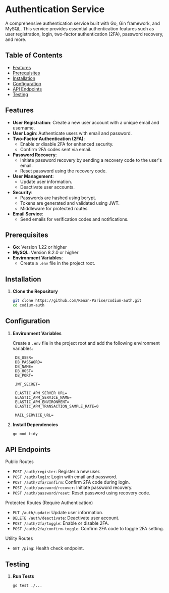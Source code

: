 # Authentication Service

A comprehensive authentication service built with Go, Gin framework, and MySQL. This service provides essential authentication features such as user registration, login, two-factor authentication (2FA), password recovery, and more.

## Table of Contents

- [Features](#features)
- [Prerequisites](#prerequisites)
- [Installation](#installation)
- [Configuration](#configuration)
- [API Endpoints](#api-endpoints)
- [Testing](#testing)

## Features

- **User Registration**: Create a new user account with a unique email and username.
- **User Login**: Authenticate users with email and password.
- **Two-Factor Authentication (2FA)**:
  - Enable or disable 2FA for enhanced security.
  - Confirm 2FA codes sent via email.
- **Password Recovery**:
  - Initiate password recovery by sending a recovery code to the user's email.
  - Reset password using the recovery code.
- **User Management**:
  - Update user information.
  - Deactivate user accounts.
- **Security**:
  - Passwords are hashed using bcrypt.
  - Tokens are generated and validated using JWT.
  - Middleware for protected routes.
- **Email Service**:
  - Send emails for verification codes and notifications.

## Prerequisites

- **Go**: Version 1.22 or higher
- **MySQL**: Version 8.2.0 or higher
- **Environment Variables**:
  - Create a `.env` file in the project root.

## Installation

1. **Clone the Repository**

   ```bash
   git clone https://github.com/Renan-Parise/codium-auth.git
   cd codium-auth

## Configuration

1. **Environment Variables**

   Create a `.env` file in the project root and add the following environment variables:

   ```env
    DB_USER=
    DB_PASSWORD=
    DB_NAME=
    DB_HOST=
    DB_PORT=

    JWT_SECRET=

    ELASTIC_APM_SERVER_URL=
    ELASTIC_APM_SERVICE_NAME=
    ELASTIC_APM_ENVIRONMENT=
    ELASTIC_APM_TRANSACTION_SAMPLE_RATE=0

    MAIL_SERVICE_URL=
    ```

2. **Install Dependencies**

   ```bash
   go mod tidy
   ```

## API Endpoints

Public Routes
- `POST /auth/register`: Register a new user.
- `POST /auth/login`: Login with email and password.
- `POST /auth/2fa/confirm`: Confirm 2FA code during login.
- `POST /auth/password/recover`: Initiate password recovery.
- `POST /auth/password/reset`: Reset password using recovery code.

Protected Routes (Require Authentication)
- `PUT /auth/update`: Update user information.
- `DELETE /auth/deactivate`: Deactivate user account.
- `POST /auth/2fa/toggle`: Enable or disable 2FA.
- `POST /auth/2fa/confirm-toggle`: Confirm 2FA code to toggle 2FA setting.

Utility Routes
- `GET /ping`: Health check endpoint.

## Testing

1. **Run Tests**

   ```bash
   go test ./...
   ```